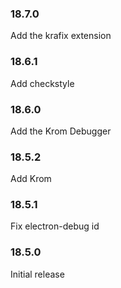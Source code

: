 ### 18.7.0

Add the krafix extension

### 18.6.1

Add checkstyle

### 18.6.0

Add the Krom Debugger

### 18.5.2

Add Krom

### 18.5.1

Fix electron-debug id

### 18.5.0

Initial release
